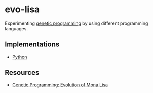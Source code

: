 # evo-lisa

Experimenting [genetic programming][gp-mona-lisa] by using different programming languages.

## Implementations

- [Python](./python)

## Resources

- [Genetic Programming: Evolution of Mona Lisa][gp-mona-lisa]

[gp-mona-lisa]: https://rogerjohansson.blog/2008/12/07/genetic-programming-evolution-of-mona-lisa/
